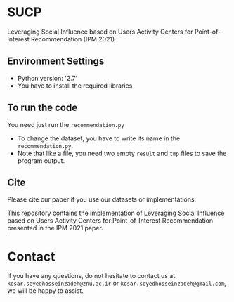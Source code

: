 # SUCP
Leveraging Social Influence based on Users Activity Centers for Point-of-Interest Recommendation (IPM 2021)

## Environment Settings
- Python version:  '2.7'
- You have to install the required libraries

## To run the code
You need just run the `recommendation.py`

- To change the dataset, you have to write its name in the `recommendation.py`.
- Note that like a file, you need two empty `result` and `tmp` files to save the program output.

## Cite
Please cite our paper if you use our datasets or implementations:


This repository contains the implementation of Leveraging Social Influence based on Users Activity Centers for Point-of-Interest Recommendation presented in the IPM 2021 paper. 

# Contact
If you have any questions, do not hesitate to contact us at `kosar.seyedhosseinzadeh@znu.ac.ir` or `kosar.seyedhosseinzadeh@gmail.com`, we will be happy to assist.
